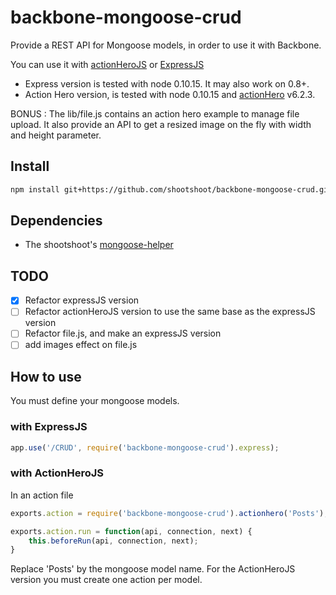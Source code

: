 backbone-mongoose-crud
======================

Provide a REST API for Mongoose models, in order to use it with Backbone.

You can use it with [actionHeroJS](https://github.com/evantahler/actionHero) or [ExpressJS](https://github.com/visionmedia/express)

* Express version is tested with node 0.10.15. It may also work on 0.8+.
* Action Hero version, is tested with node 0.10.15 and [actionHero](https://github.com/evantahler/actionHero) v6.2.3.


BONUS : 
The lib/file.js contains an action hero example to manage file upload. It also provide an API to get a resized image on the fly with width and height parameter.

## Install

```sh
npm install git+https://github.com/shootshoot/backbone-mongoose-crud.git
```

## Dependencies

* The shootshoot's [mongoose-helper](https://github.com/shootshoot/mongoose-helper)

## TODO

- [x] Refactor expressJS version
- [ ] Refactor actionHeroJS version to use the same base as the expressJS version
- [ ] Refactor file.js, and make an expressJS version
- [ ] add images effect on file.js

## How to use

You must define your mongoose models.

### with ExpressJS
```js
app.use('/CRUD', require('backbone-mongoose-crud').express);
```

### with ActionHeroJS

In an action file
```js
exports.action = require('backbone-mongoose-crud').actionhero('Posts');

exports.action.run = function(api, connection, next) {
    this.beforeRun(api, connection, next);
}
```

Replace 'Posts' by the mongoose model name. For the ActionHeroJS version you must create one action per model.

